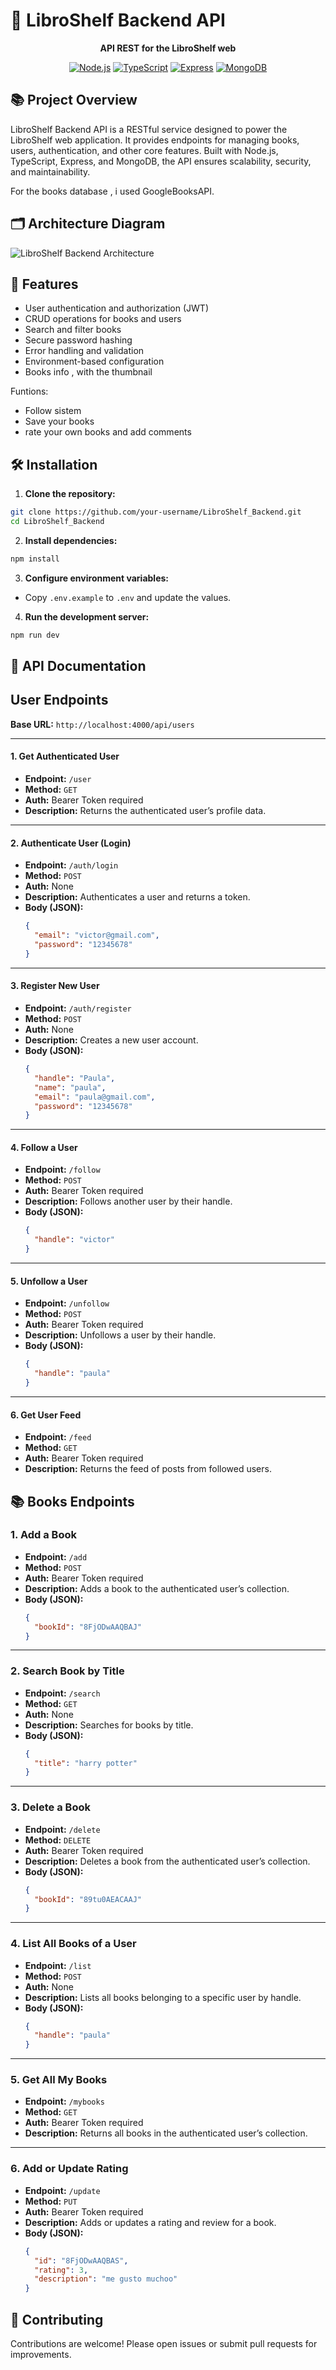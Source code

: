 #  📖 LibroShelf Backend API

<div align="center">
  
  **API REST for the LibroShelf web**
  
  [![Node.js](https://img.shields.io/badge/Node.js-18+-339933?style=for-the-badge&logo=node.js&logoColor=white)](https://nodejs.org/)
  [![TypeScript](https://img.shields.io/badge/TypeScript-5.8.3-3178C6?style=for-the-badge&logo=typescript&logoColor=white)](https://www.typescriptlang.org/)
  [![Express](https://img.shields.io/badge/Express-5.1.0-000000?style=for-the-badge&logo=express&logoColor=white)](https://expressjs.com/)
  [![MongoDB](https://img.shields.io/badge/MongoDB-8.15.1-47A248?style=for-the-badge&logo=mongodb&logoColor=white)](https://www.mongodb.com/)
</div>

## 📚 Project Overview

LibroShelf Backend API is a RESTful service designed to power the LibroShelf web application. It provides endpoints for managing books, users, authentication, and other core features. Built with Node.js, TypeScript, Express, and MongoDB, the API ensures scalability, security, and maintainability.

For the books database , i used GoogleBooksAPI. 

## 🗂️ Architecture Diagram

![LibroShelf Backend Architecture](public/diagrama.png)

## 🚀 Features

- User authentication and authorization (JWT)
- CRUD operations for books and users
- Search and filter books
- Secure password hashing
- Error handling and validation
- Environment-based configuration
- Books info , with the thumbnail

Funtions: 
- Follow sistem
- Save your books
- rate your own books and add comments

## 🛠️ Installation

1. **Clone the repository:**
  ```bash
  git clone https://github.com/your-username/LibroShelf_Backend.git
  cd LibroShelf_Backend
  ```

2. **Install dependencies:**
  ```bash
  npm install
  ```

3. **Configure environment variables:**
  - Copy `.env.example` to `.env` and update the values.

4. **Run the development server:**
  ```bash
  npm run dev
  ```
  ## 📑 API Documentation

  ## User Endpoints

  **Base URL:** `http://localhost:4000/api/users`

  ---

  #### 1. Get Authenticated User

  - **Endpoint:** `/user`
  - **Method:** `GET`
  - **Auth:** Bearer Token required
  - **Description:** Returns the authenticated user’s profile data.

  ---

  #### 2. Authenticate User (Login)

  - **Endpoint:** `/auth/login`
  - **Method:** `POST`
  - **Auth:** None
  - **Description:** Authenticates a user and returns a token.
  - **Body (JSON):**
    ```json
    {
      "email": "victor@gmail.com",
      "password": "12345678"
    }
    ```

  ---

  #### 3. Register New User

  - **Endpoint:** `/auth/register`
  - **Method:** `POST`
  - **Auth:** None
  - **Description:** Creates a new user account.
  - **Body (JSON):**
    ```json
    {
      "handle": "Paula",
      "name": "paula",
      "email": "paula@gmail.com",
      "password": "12345678"
    }
    ```

  ---

  #### 4. Follow a User

  - **Endpoint:** `/follow`
  - **Method:** `POST`
  - **Auth:** Bearer Token required
  - **Description:** Follows another user by their handle.
  - **Body (JSON):**
    ```json
    {
      "handle": "victor"
    }
    ```

  ---

  #### 5. Unfollow a User

  - **Endpoint:** `/unfollow`
  - **Method:** `POST`
  - **Auth:** Bearer Token required
  - **Description:** Unfollows a user by their handle.
  - **Body (JSON):**
    ```json
    {
      "handle": "paula"
    }
    ```

  ---

  #### 6. Get User Feed

  - **Endpoint:** `/feed`
  - **Method:** `GET`
  - **Auth:** Bearer Token required
  - **Description:** Returns the feed of posts from followed users.


  ## 📚 Books Endpoints

  ### 1. Add a Book

  - **Endpoint:** `/add`
  - **Method:** `POST`
  - **Auth:** Bearer Token required
  - **Description:** Adds a book to the authenticated user’s collection.
  - **Body (JSON):**
    ```json
    {
      "bookId": "8FjODwAAQBAJ"
    }
    ```

  ---

  ### 2. Search Book by Title

  - **Endpoint:** `/search`
  - **Method:** `GET`
  - **Auth:** None
  - **Description:** Searches for books by title.
  - **Body (JSON):**
    ```json
    {
      "title": "harry potter"
    }
    ```

  ---

  ### 3. Delete a Book

  - **Endpoint:** `/delete`
  - **Method:** `DELETE`
  - **Auth:** Bearer Token required
  - **Description:** Deletes a book from the authenticated user’s collection.
  - **Body (JSON):**
    ```json
    {
      "bookId": "89tu0AEACAAJ"
    }
    ```

  ---

  ### 4. List All Books of a User

  - **Endpoint:** `/list`
  - **Method:** `POST`
  - **Auth:** None
  - **Description:** Lists all books belonging to a specific user by handle.
  - **Body (JSON):**
    ```json
    {
      "handle": "paula"
    }
    ```

  ---

  ### 5. Get All My Books

  - **Endpoint:** `/mybooks`
  - **Method:** `GET`
  - **Auth:** Bearer Token required
  - **Description:** Returns all books in the authenticated user’s collection.

  ---

  ### 6. Add or Update Rating

  - **Endpoint:** `/update`
  - **Method:** `PUT`
  - **Auth:** Bearer Token required
  - **Description:** Adds or updates a rating and review for a book.
  - **Body (JSON):**
    ```json
    {
      "id": "8FjODwAAQBAS",
      "rating": 3,
      "description": "me gusto muchoo"
    }
    ```

## 🤝 Contributing

Contributions are welcome! Please open issues or submit pull requests for improvements.

